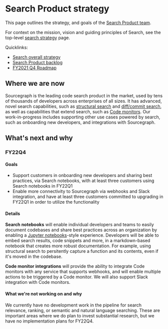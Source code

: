 # Search Product strategy

This page outlines the strategy, and goals of the [Search Product team](../../../../product-engineering/engineering/code-graph/search/product.md).

For context on the mission, vision and guiding principles of Search, see the top-level [search strategy](index.md) page.

Quicklinks:

- [Search overall strategy](../index.md)
- [Search Product backlog](https://github.com/sourcegraph/sourcegraph/issues?q=is%3Aopen+is%3Aissue+label%3Ateam%2Fsearch-product/)
- [FY2021 Q4 Roadmap](https://app.productplan.com/pr/Gkvre8UGfdmM93rKHeVoGTP0ZboBns_s)

## Where we are now

Sourcegraph is the leading code search product in the market, used by tens of thousands of developers across enterprises of all sizes. It has advanced, novel search capabilities, such as [structural search](https://learn.sourcegraph.com/how-to-use-structural-search-in-sourcegraph) and [diff/commit search](https://docs.sourcegraph.com/code_search/explanations/features#commit-diff-search), as well as capabilities that extend search, such as [Code monitors](https://docs.sourcegraph.com/code_monitoring). Our work-in-progress includes supporting other use cases powered by search, such as onboarding new developers, and integrations with Sourcegraph.

## What's next and why

### FY22Q4

#### Goals

- Support customers in onboarding new developers and sharing best practices, via Search notebooks, with at least three customers using Search notebooks in FY22Q1
- Enable more connectivity to Sourcegraph via webhooks and Slack integration, and have at least three customers committed to upgrading in FY22Q1 in order to utilize the functionality

#### Details

**Search notebooks** will enable individual developers and teams to easily document codebases and share best practices across an organization by enabling a [Jupyter notebooks](https://jupyter.org/)-style experience. Developers will be able to embed search results, code snippets and more, in a markdown-based notebook that creates more robust documentation. For example, using structural search to persitently capture a function and its contents, even if it's moved in the codebase.

**Code monitor integrations** will provide the ability to integrate Code monitors with any service that supports webhooks, and will enable multiple actions to be triggered by a Code monitor. We will also support Slack integration with Code monitors.

#### What we're not working on and why

We currently have no development work in the pipeline for search relevance, ranking, or semantic and natural language searching. These are important areas where we do plan to invest substantial research, but we have no implementation plans for FY22Q4.
